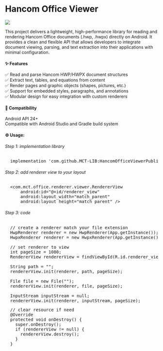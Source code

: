 <h1>Hancom Office Viewer</h1>

[![](https://jitpack.io/v/MCT-LIB/HancomOfficeViewerPublic.svg)](https://jitpack.io/#MCT-LIB/HancomOfficeViewerPublic)

This project delivers a lightweight, high-performance library for reading and rendering Hancom Office documents (.hwp, .hwpx) directly on Android.
It provides a clean and flexible API that allows developers to integrate document viewing, parsing, and text extraction into their applications with minimal configuration.
<h4>✨ Features</h4>
✅ Read and parse Hancom HWP/HWPX document structures<br>
✅ Extract text, tables, and equations from content<br>
✅ Render pages and graphic objects (shapes, pictures, etc.)<br>
✅ Support for embedded styles, paragraphs, and annotations<br>
✅ Modular design for easy integration with custom renderers<br>

<h4>🧩 Compatibility</h4>
Android API 24+<br>
Compatible with Android Studio and Gradle build system<br>

<h4>⚙️ Usage:</h4>
<h6>Step 1: implementation library</h6>
<pre>
  implementation 'com.github.MCT-LIB:HancomOfficeViewerPublic:TAG'
</pre>
<h6>Step 2: add renderer view to your layout</h6>
<pre>
  &lt;com.mct.office.renderer.viewer.RendererView
      android:id="@+id/renderer_view"
      android:layout_width="match_parent"
      android:layout_height="match_parent" /&gt;
</pre>
<h6>Step 3: code</h6>
<pre>
  // create a renderer match your file extension
  HwpRenderer renderer = new HwpRenderer(App.getInstance());
  HwpxRenderer renderer = new HwpxRenderer(App.getInstance());<br>
  // set renderer to view
  int pageSize = 1080;
  RendererView rendererView = findViewById(R.id.renderer_view);<br>
  String path = "";
  rendererView.init(renderer, path, pageSize);<br>
  File file = new File("");
  rendererView.init(renderer, file, pageSize);<br>
  InputStream inputStream = null;
  rendererView.init(renderer, inputStream, pageSize);
</pre>
<pre>
  // clear resource if need
  @Override
  protected void onDestroy() {
    super.onDestroy();
    if (rendererView != null) {
      rendererView.destroy();
    }
  }
</pre>

 
